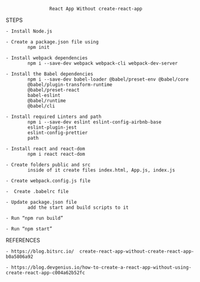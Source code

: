                     React App Without create-react-app


STEPS

    - Install Node.js

    - Create a package.json file using
            npm init 

    - Install webpack dependencies
            npm i --save-dev webpack webpack-cli webpack-dev-server

    - Install the Babel dependencies
            npm i --save-dev babel-loader @babel/preset-env @babel/core 
            @babel/plugin-transform-runtime 
            @babel/preset-react 
            babel-eslint 
            @babel/runtime
            @babel/cli

    - Install required Linters and path
            npm i --save-dev eslint eslint-config-airbnb-base 
            eslint-plugin-jest 
            eslint-config-prettier
            path

    - Install react and react-dom
            npm i react react-dom
    
    - Create folders public and src
            inside of it create files index.html, App.js, index.js

    - Create webpack.config.js file

    -  Create .babelrc file

    - Update package.json file
            add the start and build scripts to it

    - Run “npm run build”

    - Run “npm start”


REFERENCES

    - https://blog.bitsrc.io/  create-react-app-without-create-react-app-b0a5806a92

    - https://blog.devgenius.io/how-to-create-a-react-app-without-using-create-react-app-c004a62b52fc
